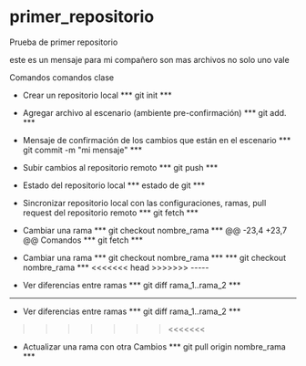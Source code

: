 # primer_repositorio
Prueba de primer repositorio


este es un mensaje para mi compañero son mas archivos no solo uno vale

Comandos
comandos clase 
* Crear un repositorio local
*** git init ***

* Agregar archivo al escenario (ambiente pre-confirmación)
*** git add. ***

* Mensaje de confirmación de los cambios que están en el escenario
*** git commit -m "mi mensaje" ***

* Subir cambios al repositorio remoto
*** git push ***

* Estado del repositorio local
*** estado de git ***

* Sincronizar repositorio local con las configuraciones, ramas, pull request del repositorio remoto
*** git fetch ***

* Cambiar una rama
*** git checkout nombre_rama ***
@@ -23,4 +23,7 @@ Comandos
*** git fetch ***

* Cambiar una rama
*** git checkout nombre_rama ***
*** git checkout nombre_rama ***
<<<<<<< head >>>>>>> -----
* Ver diferencias entre ramas
*** git diff rama_1..rama_2 ***
-------
* Ver diferencias entre ramas
*** git diff rama_1..rama_2 ***
>>>>>>> <<<<<<<
* Actualizar una rama con otra  Cambios
*** git pull origin nombre_rama ***